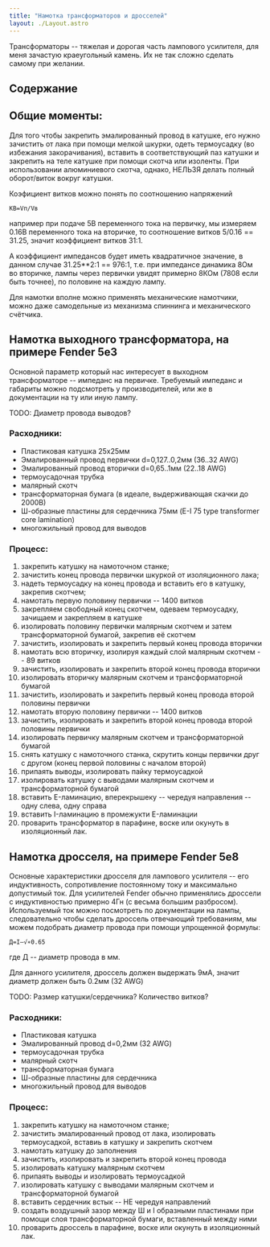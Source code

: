```yaml
---
title: "Намотка трансформаторов и дросселей"
layout: ./Layout.astro
---
```


Трансформаторы -- тяжелая и дорогая часть лампового усилителя, для меня зачастую краеугольный камень. Их не так сложно
сделать самому при желании.

## Содержание

## Общие моменты:

Для того чтобы закрепить эмалированный провод в катушке, его нужно зачистить от лака при помощи мелкой шкурки, одеть термоусадку (во избежания закорачивания), вставить в соответствующий паз катушки и закрепить на теле катушке при помощи скотча или изоленты. При использовании алюминиевого скотча, однако, НЕЛЬЗЯ делать полный оборот/виток вокруг катушки.

Коэфициент витков можно понять по соотношению напряжений

```
КВ=Vп/Vв
```

например при подаче 5В переменного тока на первичку, мы измеряем 0.16В переменного тока на вторичке,
то соотношение витков 5/0.16 == 31.25, значит коэффициент витков 31:1.

А коэффициент импедансов будет иметь квадратичное значение, в данном случае 31.25**2:1 == 976:1, т.е. при импедансе
динамика 8Ом во вторичке, лампы через первички увидят примерно 8КОм (7808 если быть точнее), по половине на каждую лампу.

Для намотки вполне можно применять механические намотчики, можно даже самодельные из механизма спиннинга и механического
счётчика.

## Намотка выходного трансформатора, на примере Fender 5e3

Основной параметр который нас интересует в выходном трансформаторе -- импеданс на первичке. Требуемый импеданс и
габариты можно подсмотреть у производителей, или же в документации на ту или иную лампу.

TODO: Диаметр провода выводов?

### Расходники:

- Пластиковая катушка 25х25мм
- Эмалированный провод первички d=0,127..0,2мм (36..32 AWG)
- Эмалированный провод вторички d=0,65..1мм (22..18 AWG)
- термоусадочная трубка
- малярный скотч
- трансформаторная бумага (в идеале, выдерживающая скачки до 2000В)
- Ш-образные пластины для сердечника 75мм (E-I 75 type transformer core lamination)
- многожильный провод для выводов

### Процесс:

1. закрепить катушку на намоточном станке;
1. зачистить конец провода первички шкуркой от изоляционного лака;
1. надеть термоусадку на конец провода и вставить его в катушку, закрепив скотчем;
1. намотать первую половину первички -- 1400 витков
1. закрепляем свободный конец скотчем, одеваем термоусадку, зачищаем и закрепляем в катушке
1. изолировать половину первички малярным скотчем и затем трансформаторной бумагой, закрепив её скотчем
1. зачистить, изолировать и закрепить первый конец провода вторички
1. намотать всю вторичку, изолируя каждый слой малярным скотчем -- 89 витков
1. зачистить, изолировать и закрепить второй конец провода вторички
1. изолировать вторичку малярным скотчем и трансформаторной бумагой
1. зачистить, изолировать и закрепить первый конец провода второй половины первички
1. намотать вторую половину первички -- 1400 витков
1. зачистить, изолировать и закрепить второй конец провода второй половины первички
1. изолировать первичку малярным скотчем и трансформаторной бумагой
1. снять катушку с намоточного станка, скрутить концы первички друг с другом (конец первой половины с началом второй)
1. припаять выводы, изолировать пайку термоусадкой
1. изолировать катушку с выводами малярным скотчем и трансформаторной бумагой
1. вставить E-ламинацию, вперекрышеку -- чередуя направления -- одну слева, одну справа
1. вставить I-ламинацию в промежукти E-ламинации
1. проварить трансформатор в парафине, воске или окунуть в изоляционный лак.


## Намотка дросселя, на примере Fender 5e8

Основные характеристики дросселя для лампового усилителя -- его индуктивность, сопротивление постоянному току и максимально допустимый ток. Для усилителей Fender обычно применялись дроссели с индуктивностью примерно 4Гн (с весьма большим разбросом). Используемый ток можно посмотреть по документации на лампы, следовательно чтобы сделать дроссель отвечающий требованиям, мы можем подобрать диаметр провода при помощи упрощенной формулы:

```
Д=I–√∗0.65
```

где Д -- диаметр провода в мм.

Для данного усилителя, дроссель должен выдержать 9мА, значит диаметр должен быть 0.2мм (32 AWG)

TODO: Размер катушки/сердечника? Количество витков?

### Расходники:

- Пластиковая катушка
- Эмалированный провод d=0,2мм (32 AWG)
- термоусадочная трубка
- малярный скотч
- трансформаторная бумага
- Ш-образные пластины для сердечника
- многожильный провод для выводов

### Процесс:

1. закрепить катушку на намоточном станке;
1. зачистить эмалированный провод от лака, изолировать термоусадкой, вставиь в катушку и закрепить скотчем
1. намотать катушку до заполнения
1. зачистить, изолировать и закрепить второй конец провода
1. изолировать катушку малярным скотчем
1. припаять выводы и изолировать термоусадкой
1. изолировать катушку с выводами малярным скотчем и трансформаторной бумагой
1. вставить сердечник встык -- НЕ чередуя направлений
1. создать воздушный зазор между Ш и I образными пластинами при помощи слоя трансформаторной бумаги, вставленный между ними
1. проварить дроссель в парафине, воске или окунуть в изоляционный лак.